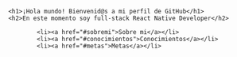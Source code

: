         <h1>¡Hola mundo! Bienvenid@s a mi perfil de GitHub</h1>
        <h2>En este momento soy full-stack React Native Developer</h2>

                <li><a href="#sobremi">Sobre mi</a></li>
                <li><a href="#conocimientos">Conocimientos</a></li>
                <li><a href="#metas">Metas</a></li>
